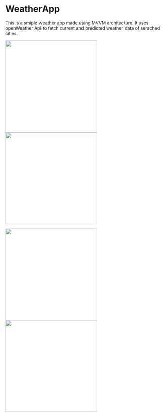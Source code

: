 # WeatherApp
This is a smiple weather app made using MVVM architecture. It uses openWeather Api to fetch current and predicted weather data of serached cities.
 

<img src="https://user-images.githubusercontent.com/39986507/77046128-6d948300-69e8-11ea-84b5-3774790f935b.png" width="290">  <img src="https://user-images.githubusercontent.com/39986507/78451875-a6e61780-76a5-11ea-9b24-79be1ed38b37.png" width="290">  



<img src="https://user-images.githubusercontent.com/39986507/83872725-2ba9ec00-a750-11ea-8a47-5a32f56eedec.png" width="290">   <img src="https://user-images.githubusercontent.com/39986507/83606871-e5119180-a597-11ea-856d-734343583f30.png" width="290">
